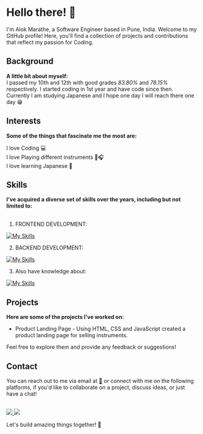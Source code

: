 <h1>Hello there! 👋</h1> 

I'm Alok Marathe, a Software Engineer based in Pune, India. 
Welcome to my GitHub profile! Here, you'll find a collection of projects and contributions that reflect my passion for Coding.

<h2>Background</h2>
<b>A little bit about myself:<br></b> I passed my 10th and 12th with good grades <i>83.80%</i> and <i>78.15%</i> respectively. I started coding in 1st year and have code since then. Currently I am studying Japanese and I hope one day I will reach there one day 😁

<h2>Interests</h2>
<b>Some of the things that fascinate me the most are:</b>

I love Coding 💻 <br>
I love Playing different instruments 🎵🎧 <br>
I love learning Japanese 🗾 <br>

<h2>Skills</h2>
<b>I've acquired a diverse set of skills over the years, including but not limited to:</b><br><br>

1) FRONTEND DEVELOPMENT:<br>

[![My Skills](https://skillicons.dev/icons?i=js,html,css,react,python)](https://skillicons.dev)

2) BACKEND DEVELOPMENT:<br>

[![My Skills](https://skillicons.dev/icons?i=php,mysql,js,python)](https://skillicons.dev)

3) Also have knowledge about:<br>

[![My Skills](https://skillicons.dev/icons?i=aws,blender,gcp)](https://skillicons.dev)

<h2>Projects</h2>
<b>Here are some of the projects I've worked on:</b><br>

- Product Landing Page - Using HTML, CSS and JavaScript created a product landing page for selling instruments.

Feel free to explore them and provide any feedback or suggestions!

<h2>Contact</h2>
You can reach out to me via email at <a href=mailto:"alok.v.marathe@gmail.com">📧</a> or connect with me on the following platforms, if you'd like to collaborate on a project, discuss ideas, or just have a chat! <br><br>

<p>
  <a href="[https://skillicons.dev](https://www.linkedin.com/in/alok-marathe-0a727620b/)">
    <img src="https://skillicons.dev/icons?i=linkedin" />
  </a>
  <a href="[[https://skillicons.dev](https://www.instagram.com/a_loki_0710/)]">
    <img src="https://skillicons.dev/icons?i=instagram" />
  </a>
</p>

Let's build amazing things together! 🚀
<!---
alok-marathe/alok-marathe is a ✨ special ✨ repository because its `README.md` (this file) appears on your GitHub profile.
You can click the Preview link to take a look at your changes.
--->
